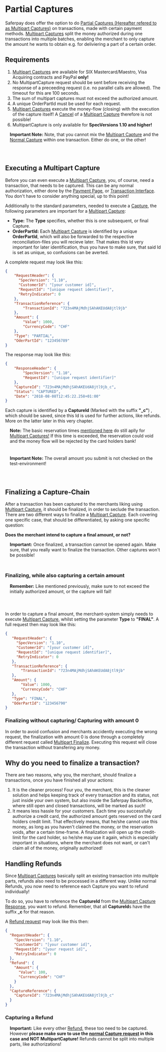 # Partial Captures

Saferpay does offer the option to do [Partial Captures (Hereafter refered to as Multipart Captures)](https://saferpay.github.io/jsonapi/#Payment_v1_Transaction_MultipartCapture) on transactions, made with certain payment methods. [Multipart Captures](https://saferpay.github.io/jsonapi/#Payment_v1_Transaction_MultipartCapture) split the money authorized during one transactions into multiple batches, enabling the merchant to only capture the amount he wants to obtain e.g. for deliviering a part of a certain order.

## <a name="pc-req"></a> Requirements

1. [Multipart Captures](https://saferpay.github.io/jsonapi/#Payment_v1_Transaction_MultipartCapture) are available for SIX Mastercard/Maestro, Visa Acquiring contracts and PayPal <strong>only!</strong>
2. No MultipartCapture request should be sent before receiving the response of a preceeding request (i.e. no parallel calls are allowed). The timeout for this are 100 seconds.
3. The sum of multipart captures must not exceed the authorized amount.
4. A unique OrderPartId must be used for each request.
5. [Multipart Captures](https://saferpay.github.io/jsonapi/#Payment_v1_Transaction_MultipartCapture) execute the money-flow (closing) with the execution of the capture itself! A [Cancel](https://saferpay.github.io/jsonapi/#Payment_v1_Transaction_Cancel) of a [Multipart Capture](https://saferpay.github.io/jsonapi/#Payment_v1_Transaction_MultipartCapture) therefore is not possible!
6. MultipartCapture is only available for **SpecVersions 1.10 and higher!**

<div class="warning" style="min-height: 75px;">
  <span class="glyphicon glyphicon-exclamation-sign" style="color: rgb(240, 169, 43);font-size: 55px;float: left;height: 75px;margin-right: 15px;margin-top: 0px;"></span>
    <p><strong>Important Note:</strong> Note, that you cannot mix the <a href="https://saferpay.github.io/jsonapi/#Payment_v1_Transaction_MultipartCapture">Multipart Capture</a> and the <a href="https://saferpay.github.io/jsonapi/#Payment_v1_Transaction_Capture">Normal Capture</a> within one transaction. Either do one, or the other!</p>
</div>

## <a name="pc-exec"></a> Executing a Multipart Capture

Before you can even execute a [Multipart Capture](https://saferpay.github.io/jsonapi/#Payment_v1_Transaction_MultipartCapture), you, of course, need a transaction, that needs to be captured. This can be any normal authorization, either done by the [Payment Page](https://saferpay.github.io/jsonapi/#ChapterPaymentPage), or [Transaction Interface](https://saferpay.github.io/jsonapi/#ChapterTransaction). You don't have to consider anything special, up to this point!

Additionally to the standard parameters, needed to execute a [Capture](https://saferpay.github.io/jsonapi/#Payment_v1_Transaction_Capture), the following parameters are important for a [Multipart Capture](https://saferpay.github.io/jsonapi/#Payment_v1_Transaction_MultipartCapture):

- **Type:** The **Type** specifies, whether this is one subsequent, or final Capture.
- **OrderPartId:** Each [Multipart Capture](https://saferpay.github.io/jsonapi/#Payment_v1_Transaction_MultipartCapture) is identified by a unique **OrderPartId**, which will also be forwarded to the respective reconciliation-files you will recieve later. That makes this Id very important for later identification, thus you have to make sure, that said Id is set as unique, so confusions can be averted.

A complete request may look like this:

```json 
{
    "RequestHeader": {
      "SpecVersion": "1.10",
      "CustomerId": "[your customer id]",
      "RequestId": "[unique request identifier]",
      "RetryIndicator": 0
    },
    "TransactionReference": {
        "TransactionId": "723n4MAjMdhjSAhAKEUdA8jtl9jb"
    },
    "Amount": {
        "Value": 1000,
        "CurrencyCode": "CHF"
    },
    "Type": "PARTIAL",
    "OderPartId": "123456789"
}
```

The response may look like this:


```json 
{
    "ResponseHeader": {
        "SpecVersion": "1.10",
        "RequestId": "[unique request identifier]"
    },
    "CaptureId": "723n4MAjMdhjSAhAKEUdA8jtl9jb_c",
    "Status": "CAPTURED",
    "Date": "2018-08-08T12:45:22.258+01:00"
}
```

Each capture is identified by a **CaptureId** (Marked with the suffix **"\_c"**) , which should be saved, since this Id is used for further actions, like refunds. More on the latter later in this very chapter.

<div class="info" style="min-height: 75px;">
  <span class="glyphicon glyphicon-info-sign" style="color: rgb(110, 199, 215);font-size: 55px;height: 75px;float: left;margin-right: 15px;margin-top: 0px;"></span>
 <p><strong>Note:</strong> The basic reservation times <a href="https://saferpay.github.io/sndbx/#reservation">mentioned here</a> do still aplly for <a href="https://saferpay.github.io/jsonapi/#Payment_v1_Transaction_MultipartCapture">Multipart Captures!</a> If this time is exceeded, the reservation could void and the money flow will be rejected by the card holders bank!</p>
</div>

<div class="info" style="min-height: 75px;">
  <span class="glyphicon glyphicon-info-sign" style="color: rgb(110, 199, 215);font-size: 55px;height: 75px;float: left;margin-right: 15px;margin-top: 0px;"></span>
 <p><strong>Important Note:</strong> The overall amount you submit is not checked on the test-environment!</p>
</div>

## <a name="pc-final"></a> Finalizing a Capture-Chain

After a transaction has been captured to the merchants liking using [Multipart Capture](https://saferpay.github.io/jsonapi/#Payment_v1_Transaction_MultipartCapture), it should be finalized, in order to seclude the transaction.
There are two different ways to finalize a [Multipart Capture](https://saferpay.github.io/jsonapi/#Payment_v1_Transaction_MultipartCapture). Each covering one specific case, that should be differentiated, by asking one specific question:

**Does the merchant intend to capture a final amount, or not?**

<div class="warning" style="min-height: 75px;">
  <span class="glyphicon glyphicon-exclamation-sign" style="color: rgb(240, 169, 43);font-size: 55px;float: left;height: 75px;margin-right: 15px;margin-top: 0px;"></span>
  <p><strong>Important:</strong> Once finalized, a transaction cannot be opened again. Make sure, that you really want to finalize the transaction. Other captures won't be possible!</p>
</div>

### Finalizing, while also capturing a certain amount
<div class="warning" style="min-height: 75px;">
  <span class="glyphicon glyphicon-exclamation-sign" style="color: rgb(240, 169, 43);font-size: 55px;float: left;height: 75px;margin-right: 15px;margin-top: 0px;"></span>
  <p><strong>Remember:</strong> Like mentioned previously, make sure to not exceed the initially authorized amount, or the capture will fail!</p>
</div>

In order to capture a final amount, the merchant-system simply needs to execute [Multipart Capture](https://saferpay.github.io/jsonapi/#Payment_v1_Transaction_MultipartCapture), whilst setting the parameter **Type** to **"FINAL"**. A full request then may look like this:

 ```json 
{
    "RequestHeader": {
      "SpecVersion": "1.10",
      "CustomerId": "[your customer id]",
      "RequestId": "[unique request identifier]",
      "RetryIndicator": 0
    },
    "TransactionReference": {
        "TransactionId": "723n4MAjMdhjSAhAKEUdA8jtl9jb"
    },
    "Amount": {
        "Value": 1000,
        "CurrencyCode": "CHF"
    },
    "Type": "FINAL",
    "OderPartId": "123456790"
}
```

### Finalizing without capturing/ Capturing with amount 0

In order to avoid confusion and merchants accidently executing the wrong request, the finalization with amount 0 is done through a completely different request called [Multipart Finalize](https://saferpay.github.io/jsonapi/#Payment_v1_Transaction_MultipartFinalize). Executing this request will close the transaction without transfering any money.

## <a name="pc-final-why"></a> Why do you need to finalize a transaction?

There are two reasons, why you, the merchant, should finalize a transactions, once you have finished all your actions:

1. It is the cleaner process! Four you, the merchant, this is the cleaner solution and helps keeping track of every transaction and its status, not just inside your own system, but also inside the Saferpay Backoffice, where still open and closed transactions, will be marked as such!
2. It means less hassle for your customers. Each time you successfully authorize a credit card, the authorized amount gets reserved on the card holders credit limit. That effectively means, that he/she cannot use this money, as long as you haven't claimed the money, or the reservation voids, after a certain time-frame. A finalization will open up the credit-limit for the card holder, so he/she may use it again, which is especially important in situations, where the merchant does not want, or can't claim all of the money, originally authorized!

## <a name="pc-refund"></a> Handling Refunds

Since [Multipart Captures](https://saferpay.github.io/jsonapi/#Payment_v1_Transaction_MultipartCapture) basically split an existing transaction into multiple parts, refunds also need to be processed in a different way.
Unlike normal Refunds, you now need to reference each Capture you want to refund individually!

To do so, you have to reference the **CaptureId** from the [Multipart Capture Response](https://saferpay.github.io/jsonapi/#Payment_v1_Transaction_MultipartCapture), you want to refund. Remember, that all **CaptureId**s have the suffix **\_c** for that reason. 

A [Refund request](https://saferpay.github.io/jsonapi/#Payment_v1_Transaction_Refund) may look like this then:

```JSON
{
  "RequestHeader": {
    "SpecVersion": "1.10",
    "CustomerId": "[your customer id]",
    "RequestId": "[your request id]",
    "RetryIndicator": 0
  },
  "Refund": {
    "Amount": {
      "Value": 100,
      "CurrencyCode": "CHF"
    }
  },
  "CaptureReference": {
    "CaptureId": "723n4MAjMdhjSAhAKEUdA8jtl9jb_c"
  }
}
```

### Capturing a Refund

<div class="warning" style="min-height: 75px;">
  <span class="glyphicon glyphicon-exclamation-sign" style="color: rgb(240, 169, 43);font-size: 55px;float: left;height: 75px;margin-right: 15px;margin-top: 0px;"></span>
  <p><strong>Important:</strong> Like every other <a href="https://saferpay.github.io/jsonapi/#Payment_v1_Transaction_Refund">Refund</a>, these too need to be captured.
However <strong>please make sure to use the <a href="https://saferpay.github.io/jsonapi/#Payment_v1_Transaction_Capture">normal Capture request</a> in this case and NOT MultipartCapture!</strong> Refunds cannot be split into multiple parts, like authorizations!</p>
</div>
